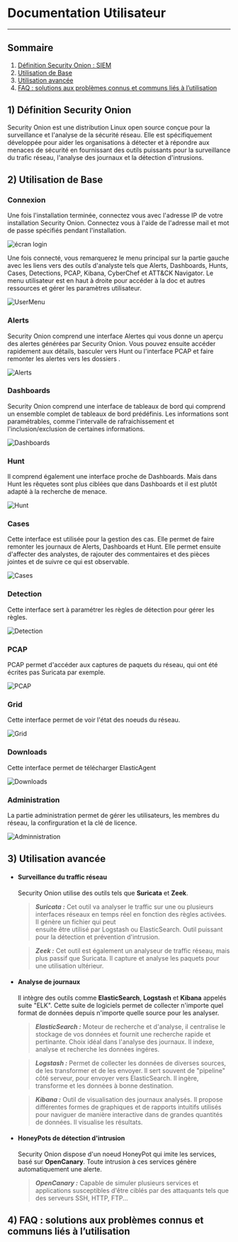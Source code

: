 # Documentation Utilisateur
---
## Sommaire

1) [Définition Security Onion : SIEM](#SIEM)
2) [Utilisation de Base](#Utilisation-de-Base)
4) [Utilisation avancée](#Utilisation-avancée)
5) [FAQ : solutions aux problèmes connus et communs liés à l’utilisation](#FAQ)


## 1) Définition Security Onion
Security Onion est une distribution Linux open source conçue pour la surveillance et l'analyse de la sécurité réseau. Elle est spécifiquement développée pour aider les organisations à détecter et à répondre aux menaces de sécurité en fournissant des outils puissants pour la surveillance du trafic réseau, l'analyse des journaux et la détection d'intrusions.


## 2) Utilisation de Base
### Connexion
Une fois l'installation terminée, connectez vous avec l'adresse IP de votre installation Security Onion. Connectez vous à l'aide de l'adresse mail et mot de passe spécifiés pendant l'installation.

![écran login](https://docs.securityonion.net/en/2.4/_images/37_login.png)  

  
Une fois connecté, vous remarquerez le menu principal sur la partie gauche avec les liens vers des outils d'analyste tels que Alerts, Dashboards, Hunts, Cases, Detections, PCAP, Kibana, CyberChef et ATT&CK Navigator. Le menu utilisateur est en haut à droite pour accéder à la doc et autres ressources et gérer les paramètres utilisateur.

![UserMenu](https://docs.securityonion.net/en/2.4/_images/94_usermenu.png)

### Alerts 
Security Onion comprend une interface Alertes qui vous donne un aperçu des alertes générées par Security Onion. Vous pouvez ensuite accéder rapidement aux détails, basculer vers Hunt ou l'interface PCAP et faire remonter les alertes vers les dossiers .

![Alerts](https://docs.securityonion.net/en/2.4/_images/50_alerts.png)


### Dashboards
Security Onion comprend une interface de tableaux de bord qui comprend un ensemble complet de tableaux de bord prédéfinis. Les informations sont paramétrables, comme l'intervalle de rafraichissement et l'inclusion/exclusion de certaines informations.

![Dashboards](https://docs.securityonion.net/en/2.4/_images/53_dashboards.png)

### Hunt
Il comprend également une interface proche de Dashboards. Mais dans Hunt les rêquetes sont plus ciblées que dans Dashboards et il est plutôt adapté à la recherche de menace.

![Hunt](https://docs.securityonion.net/en/2.4/_images/56_hunt.png)


### Cases
Cette interface est utilisée pour la gestion des cas. Elle permet de faire remonter les journaux de Alerts, Dashboards et Hunt. Elle permet ensuite d'affecter des analystes, de rajouter des commentaires et des pièces jointes et de suivre ce qui est observable.

![Cases](https://docs.securityonion.net/en/2.4/_images/57_0_cases.png)


### Detection
Cette interface sert à paramétrer les règles de détection pour gérer les règles.

![Detection](https://docs.securityonion.net/en/2.4/_images/57_detections.png)


### PCAP
PCAP permet d'accéder aux captures de paquets du réseau, qui ont été écrites pas Suricata par exemple.

![PCAP](https://docs.securityonion.net/en/2.4/_images/62_pcap.png)


### Grid
Cette interface permet de voir l'état des noeuds du réseau.

![Grid](https://docs.securityonion.net/en/2.4/_images/39_grid.png)


### Downloads
Cette interface permet de télécharger ElasticAgent

![Downloads](https://docs.securityonion.net/en/2.4/_images/78_downloads.png)


### Administration
La partie administration permet de gérer les utilisateurs, les membres du réseau, la confirguration et la clé de licence.

![Adminnistration](https://docs.securityonion.net/en/2.4/_images/81_users.png)


## 3) Utilisation avancée
  * #### Surveillance du traffic réseau
    Security Onion utilise des outils tels que **Suricata** et **Zeek**.
    
    >***Suricata :*** Cet outil va analyser le traffic sur une ou plusieurs interfaces réseaux en temps réel en fonction des règles activées. Il génère un fichier qui peut     
    ensuite être utilisé par Logstash ou ElasticSearch. Outil puissant pour la détection et prévention d'intrusion.
    
    >***Zeek :*** Cet outil est également un analyseur de traffic réseau, mais plus passif que Suricata. Il capture et analyse les paquets pour une utilisation ultérieur.
    
    
  * #### Analyse de journaux
    Il intègre des outils comme **ElasticSearch**, **Logstash** et **Kibana** appelés suite "ELK". Cette suite de logiciels permet de collecter n'importe quel format de données depuis n'importe quelle source pour les analyser.
    
    >***ElasticSearch :*** Moteur de recherche et d'analyse, il centralise le stockage de vos données et fournit une recherche rapide et pertinante. Choix idéal dans l'analyse des journaux. Il indexe, analyse et recherche les données ingéres.
    
    >***Logstash :*** Permet de collecter les données de diverses sources, de les transformer et de les envoyer. Il sert souvent de "pipeline" côté serveur, pour envoyer vers        ElasticSearch. Il ingère, transforme et les données à bonne destination.

    >***Kibana :*** Outil de visualisation des journaux analysés. Il propose différentes formes de graphiques et de rapports intuitifs utilisés pour naviguer de manière interactive dans de grandes quantités de données. Il visualise les résultats.

    
  
  * #### HoneyPots de détection d'intrusion
    Security Onion dispose d'un noeud HoneyPot qui imite les services, basé sur **OpenCanary**. Toute intrusion à ces services génère automatiquement une alerte.

    >***OpenCanary :*** Capable de simuler plusieurs services et applications susceptibles d'être ciblés par des attaquants tels que des serveurs SSH, HTTP, FTP...

## 4) FAQ : solutions aux problèmes connus et communs liés à l’utilisation
